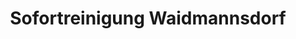 ---
title: "Sofortreinigung Waidmannsdorf"
url: /klagenfurt-am-woerthersee/sofortreinigung-waidmannsdorf/
shop: Wäscherei
---